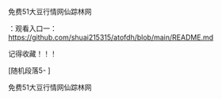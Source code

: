 免费51大豆行情网仙踪林网

：观看入口一：https://github.com/shuai215315/atofdh/blob/main/README.md


记得收藏！！！



[随机段落5-
]






免费51大豆行情网仙踪林网
